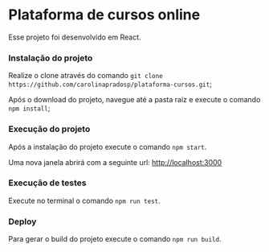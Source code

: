 # Plataforma de cursos online

Esse projeto foi desenvolvido em React.

### Instalação do projeto

Realize o clone através do comando `git clone https://github.com/carolinapradosp/plataforma-cursos.git`;

Após o download do projeto, navegue até a pasta raiz e execute o comando `npm install`;

### Execução do projeto

Após a instalação do projeto execute o comando `npm start`.

Uma nova janela abrirá com a seguinte url: [http://localhost:3000](http://localhost:3000)

### Execução de testes

Execute no terminal o comando `npm run test`.

### Deploy

Para gerar o build do projeto execute o comando `npm run build`.
